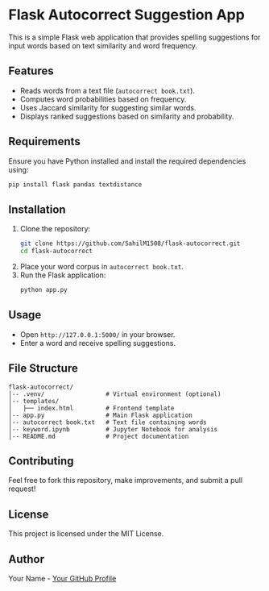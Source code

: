 # Flask Autocorrect Suggestion App

This is a simple Flask web application that provides spelling suggestions for input words based on text similarity and word frequency.

## Features
- Reads words from a text file (`autocorrect book.txt`).
- Computes word probabilities based on frequency.
- Uses Jaccard similarity for suggesting similar words.
- Displays ranked suggestions based on similarity and probability.

## Requirements
Ensure you have Python installed and install the required dependencies using:
```sh
pip install flask pandas textdistance
```

## Installation
1. Clone the repository:
   ```sh
   git clone https://github.com/SahilM1508/flask-autocorrect.git
   cd flask-autocorrect
   ```
2. Place your word corpus in `autocorrect book.txt`.
3. Run the Flask application:
   ```sh
   python app.py
   ```

## Usage
- Open `http://127.0.0.1:5000/` in your browser.
- Enter a word and receive spelling suggestions.

## File Structure
```
flask-autocorrect/
│-- .venv/                 # Virtual environment (optional)
│-- templates/
│   ├── index.html         # Frontend template
│-- app.py                 # Main Flask application
│-- autocorrect book.txt   # Text file containing words
│-- keyword.ipynb          # Jupyter Notebook for analysis
│-- README.md              # Project documentation
```

## Contributing
Feel free to fork this repository, make improvements, and submit a pull request!

## License
This project is licensed under the MIT License.

## Author
Your Name - [Your GitHub Profile](https://github.com/yourusername)

